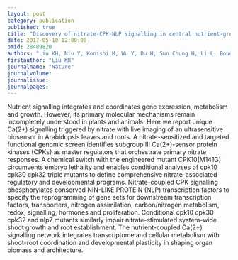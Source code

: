 ```yaml
---
layout: post
category: publication
published: true
title: "Discovery of nitrate-CPK-NLP signalling in central nutrient-growth networks."
date: 2017-05-10 12:00:00
pmid: 28489820
authors: "Liu KH, Niu Y, Konishi M, Wu Y, Du H, Sun Chung H, Li L, Boudsocq M, McCormack M, Maekawa S, Ishida T, Zhang C, Shokat K, Yanagisawa S, Sheen J"
firstauthor: "Liu KH"
journalname: "Nature"
journalvolume: 
journalissue: 
journalpages: 
---
```


Nutrient signalling integrates and coordinates gene expression, metabolism and growth. However, its primary molecular mechanisms remain incompletely understood in plants and animals. Here we report unique Ca(2+) signalling triggered by nitrate with live imaging of an ultrasensitive biosensor in Arabidopsis leaves and roots. A nitrate-sensitized and targeted functional genomic screen identifies subgroup III Ca(2+)-sensor protein kinases (CPKs) as master regulators that orchestrate primary nitrate responses. A chemical switch with the engineered mutant CPK10(M141G) circumvents embryo lethality and enables conditional analyses of cpk10 cpk30 cpk32 triple mutants to define comprehensive nitrate-associated regulatory and developmental programs. Nitrate-coupled CPK signalling phosphorylates conserved NIN-LIKE PROTEIN (NLP) transcription factors to specify the reprogramming of gene sets for downstream transcription factors, transporters, nitrogen assimilation, carbon/nitrogen metabolism, redox, signalling, hormones and proliferation. Conditional cpk10 cpk30 cpk32 and nlp7 mutants similarly impair nitrate-stimulated system-wide shoot growth and root establishment. The nutrient-coupled Ca(2+) signalling network integrates transcriptome and cellular metabolism with shoot-root coordination and developmental plasticity in shaping organ biomass and architecture.

